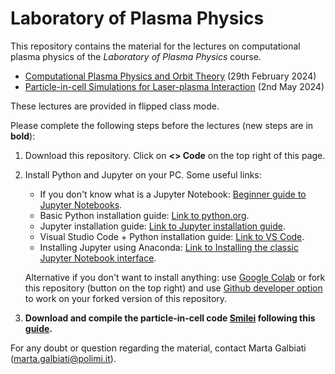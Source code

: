# Laboratory of Plasma Physics
This repository contains the material for the lectures on computational plasma physics of the *Laboratory of Plasma Physics* course.

- [Computational Plasma Physics and Orbit Theory](./Lecture1) (29th February 2024)
- [Particle-in-cell Simulations for Laser-plasma Interaction](./Lecture2) (2nd May 2024)

These lectures are provided in flipped class mode.

Please complete the following steps before the lectures (new steps are in **bold**):
1. Download this repository. Click on **<> Code** on the top right of this page.
2. Install Python and Jupyter on your PC. Some useful links:
   - If you don't know what is a Jupyter Notebook: [Beginner guide to Jupyter Notebooks](https://jupyter-notebook-beginner-guide.readthedocs.io/en/latest/index.html).
   - Basic Python installation guide: [Link to python.org](https://wiki.python.org/moin/BeginnersGuide/Download).
   - Jupyter installation guide: [Link to Jupyter installation guide](https://jupyter.org/install).
   - Visual Studio Code + Python installation guide: [Link to VS Code](https://code.visualstudio.com/docs/python/python-tutorial#__install-a-python-interpreter).
   - Installing Jupyter using Anaconda: [Link to Installing the classic Jupyter Notebook interface](https://docs.jupyter.org/en/latest/install/notebook-classic.html).
   
   Alternative if you don't want to install anything: use [Google Colab](https://colab.research.google.com/) or fork this repository (button on the top right) and use [Github developer option](https://github.dev/github/dev) to work on your forked version of this repository.
3. **Download and compile the particle-in-cell code [Smilei](https://smileipic.github.io/Smilei/) following this [guide](./smilei_guide.md).**
  
For any doubt or question regarding the material, contact Marta Galbiati ([marta.galbiati@polimi.it](marta.galbiati@polimi.it)).
